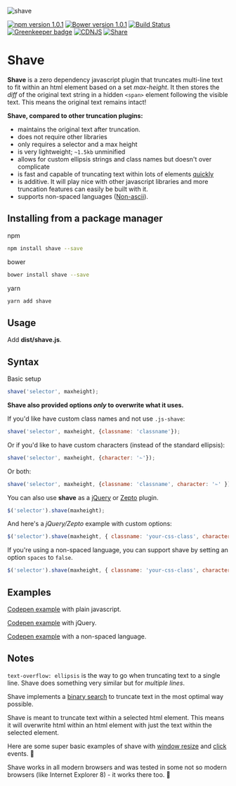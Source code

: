 ![shave](http://imgh.us/shave.svg)

[![npm version 1.0.1](https://badge.fury.io/js/shave.svg)](https://www.npmjs.com/package/shave)
[![Bower version 1.0.1](https://badge.fury.io/bo/shave.svg)](https://github.com/dollarshaveclub/shave)
[![Build Status](https://travis-ci.org/dollarshaveclub/shave.svg?branch=master)](https://travis-ci.org/dollarshaveclub/shave)
[![Greenkeeper badge](https://badges.greenkeeper.io/dollarshaveclub/shave.svg)](https://greenkeeper.io/)
[![CDNJS](https://img.shields.io/cdnjs/v/shave.svg)](https://cdnjs.com/libraries/shave)
[![Share](https://img.shields.io/twitter/url/http/shields.io.svg?style=social&maxAge=2592000)](https://twitter.com/home?status=Shave%20is%20a%200%20dep%20js%20lib%20that%20truncates%20multiline%20text%20to%20fit%20within%20a%20html%20element%20%E2%9C%81https%3A%2F%2Fgithub.com%2Fdollarshaveclub%2Fshave%20%40DSCEngineering%20%23JavaScript%20%F0%9F%92%AA)

# Shave


**Shave** is a zero dependency javascript plugin that truncates multi-line text to fit within an html element based on a set *max-height*. It then stores the _diff_ of the original text string in a hidden `<span>` element following the visible text. This means the original text remains intact!

**Shave, compared to other truncation plugins:**
-   maintains the original text after truncation.
-   does not require other libraries
-   only requires a selector and a max height
-   is very lightweight; `~1.5kb` unminified
-   allows for custom ellipsis strings and class names but doesn't over complicate
-   is fast and capable of truncating text within lots of elements [quickly](http://codepen.io/pwfisher/full/ozVAyr/)
-   is additive. It will play nice with other javascript libraries and more truncation features can easily be built with it.
-   supports non-spaced languages ([Non-ascii](https://en.wikipedia.org/wiki/ASCII)).

## Installing from a package manager

npm
```sh
npm install shave --save
```
bower
```sh
bower install shave --save
```
yarn
```sh
yarn add shave
```

## Usage

Add **dist/shave.js**.

## Syntax

Basic setup
```javascript
shave('selector', maxheight);
```
**Shave also provided options _only_ to overwrite what it uses.**

If you'd like have custom class names and not use `.js-shave`:
```javascript
shave('selector', maxheight, {classname: 'classname'});
```
Or if you'd like to have custom characters (instead of the standard ellipsis):
```javascript
shave('selector', maxheight, {character: '✁'});
```
Or both:
```javascript
shave('selector', maxheight, {classname: 'classname', character: '✁' });
```
You can also use **shave** as a [jQuery](http://jquery.com/) or [Zepto](http://zeptojs.com/) plugin.
```javascript
$('selector').shave(maxheight);
```
And here's a _jQuery/Zepto_ example with custom options:
```javascript
$('selector').shave(maxheight, { classname: 'your-css-class', character: '✁'  });
```

If you're using a non-spaced language, you can support shave by setting an option `spaces` to `false`.
```javascript
$('selector').shave(maxheight, { classname: 'your-css-class', character: '✁', spaces: false });
```

## Examples

[Codepen example](http://codepen.io/yowainwright/pen/5f471214df90f43c7996c5914c88e858/) with plain javascript.

[Codepen example](http://codepen.io/yowainwright/pen/c35ad7a281bc58ce6f89d2adb94c5d14/) with jQuery.

[Codepen example](http://codepen.io/yowainwright/pen/wzVgMp) with a non-spaced language.

## Notes

`text-overflow: ellipsis` is the way to go when truncating text to a single line. Shave does something very similar but for _multiple lines_.

Shave implements a [binary search](http://oli.me.uk/2013/06/08/searching-javascript-arrays-with-a-binary-search/) to truncate text in the most optimal way possible.

Shave is meant to truncate text within a selected html element. This means it will overwrite html within an html element with just the text within the selected element.

Here are some super basic examples of shave with [window resize](http://codepen.io/yowainwright/pen/yVBxGY) and [click](http://codepen.io/yowainwright/pen/PbYdvL/) events. 🙌

Shave works in all modern browsers and was tested in some not so modern browsers (like Internet Explorer 8) - it works there too. 🍻

